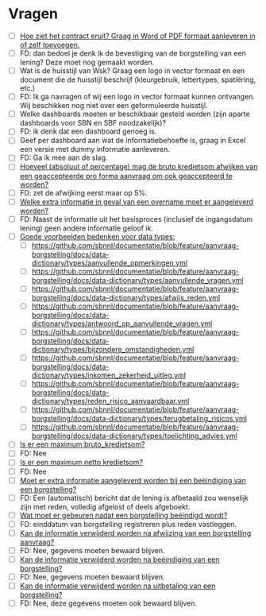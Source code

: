 # Vragen

* [ ] [Hoe ziet het contract eruit? Graag in Word of PDF formaat aanleveren in of zelf toevoegen.](https://github.com/sbnnl/documentatie/blob/feature/aanvraag-borgstelling/docs/100_producten/010_aanvraag-borgstelling/contract.message.md)
* [ ] FD: dan bedoel je denk ik de bevestiging van de borgstelling van een lening? Deze moet nog gemaakt worden.
* [ ] Wat is de huisstijl van Wsk? Graag een logo in vector formaat en een document die de huisstijl beschrijf (kleurgebruik, lettertypes, spatiëring, etc.)
* [ ] FD: Ik ga navragen of wij een logo in vector formaat kunnen ontvangen. Wij beschikken nog niet over een geformuleerde huisstijl.
* [ ] Welke dashboards moeten er beschikbaar gesteld worden (zijn aparte dashboards voor SBN en SBF noodzakelijk)?
* [ ] FD: ik denk dat een dashboard genoeg is.
* [ ] Geef per dashboard aan wat de informatiebehoefte is, graag in Excel een versie met dummy informatie aanleveren.
* [ ] FD: Ga ik mee aan de slag.
* [ ] [Hoeveel (absoluut of percentage) mag de bruto kredietsom afwijken van een geaccepteerde pro forma aanvraag om ook geaccepteerd te worden?](https://github.com/sbnnl/documentatie/blob/feature/aanvraag-borgstelling/docs/100_producten/010_aanvraag-borgstelling/index.md#beoordeel-aanvraag)
* [ ] FD: zet de afwijking eerst maar op 5%.
* [ ] [Welke extra informatie in geval van een overname moet er aangeleverd worden?](https://github.com/sbnnl/documentatie/blob/feature/aanvraag-borgstelling/docs/data-dictionary/commands/registreer_borgstelling_overname.yml)
* [ ] FD: Naast de informatie uit het basisproces (inclusief de ingangsdatum lening) geen andere informatie geloof ik. 
* [ ] [Goede voorbeelden bedenken voor data types:](https://github.com/sbnnl/documentatie/tree/feature/aanvraag-borgstelling/docs/data-dictionary/types)
    * [ ] https://github.com/sbnnl/documentatie/blob/feature/aanvraag-borgstelling/docs/data-dictionary/types/aanvullende_opmerkingen.yml
    * [ ] https://github.com/sbnnl/documentatie/blob/feature/aanvraag-borgstelling/docs/data-dictionary/types/aanvullende_vragen.yml
    * [ ] https://github.com/sbnnl/documentatie/blob/feature/aanvraag-borgstelling/docs/data-dictionary/types/afwijs_reden.yml
    * [ ] https://github.com/sbnnl/documentatie/blob/feature/aanvraag-borgstelling/docs/data-dictionary/types/antwoord_op_aanvullende_vragen.yml
    * [ ] https://github.com/sbnnl/documentatie/blob/feature/aanvraag-borgstelling/docs/data-dictionary/types/bijzondere_omstandigheden.yml
    * [ ] https://github.com/sbnnl/documentatie/blob/feature/aanvraag-borgstelling/docs/data-dictionary/types/inkomen_zekerheid_uitleg.yml
    * [ ] https://github.com/sbnnl/documentatie/blob/feature/aanvraag-borgstelling/docs/data-dictionary/types/reden_risico_aanvaardbaar.yml
    * [ ] https://github.com/sbnnl/documentatie/blob/feature/aanvraag-borgstelling/docs/data-dictionary/types/terugbetaling_risicos.yml
    * [ ] https://github.com/sbnnl/documentatie/blob/feature/aanvraag-borgstelling/docs/data-dictionary/types/toelichting_advies.yml
* [ ] [Is er een maximum bruto_kredietsom?](https://github.com/sbnnl/documentatie/blob/feature/aanvraag-borgstelling/docs/data-dictionary/types/bruto_kredietsom.yml)
* [ ] FD: Nee
* [ ] [Is er een maximum netto kredietsom?](https://github.com/sbnnl/documentatie/blob/feature/aanvraag-borgstelling/docs/data-dictionary/types/netto_kredietsom.yml)
* [ ] FD: Nee
* [ ] [Moet er extra informatie aangeleverd worden bij een beëindiging van een borgstelling?](https://github.com/sbnnl/documentatie/blob/feature/beeindiging-borgstelling/docs/100_producten/030_beeindiging-borgstelling/product.openapi.yml)
* [ ] FD: Een (automatisch) bericht dat de lening is afbetaald zou wenselijk zijn met reden, volledig afgelost of deels afgeboekt.
* [ ] [Wat moet er gebeuren nadat een borgstelling beëindigd wordt?](https://github.com/sbnnl/documentatie/blob/feature/beeindiging-borgstelling/docs/100_producten/030_beeindiging-borgstelling/index.md)
* [ ] FD: einddatum van borgstelling registreren plus reden vastleggen.
* [ ] [Kan de informatie verwijderd worden na afwijzing van een borgstelling aanvraag?](https://github.com/sbnnl/documentatie/blob/feature/aanvraag-borgstelling/docs/100_producten/010_aanvraag-borgstelling/index.md)
* [ ] FD: Nee, gegevens moeten bewaard blijven.
* [ ] [Kan de informatie verwijderd worden na beëindiging van een borgstelling?](https://github.com/sbnnl/documentatie/blob/feature/beeindiging-borgstelling/docs/100_producten/030_beeindiging-borgstelling/index.md)
* [ ] FD: Nee, gegevens moeten bewaard blijven.
* [ ] [Kan de informatie verwijderd worden na uitbetaling van een borgstelling?](https://github.com/sbnnl/documentatie/blob/feature/uitbetaling-borgstelling/docs/100_producten/040_uitbetaling-borgstelling/index.md)
* [ ] FD: Nee, deze gegevens moeten ook bewaard blijven.
